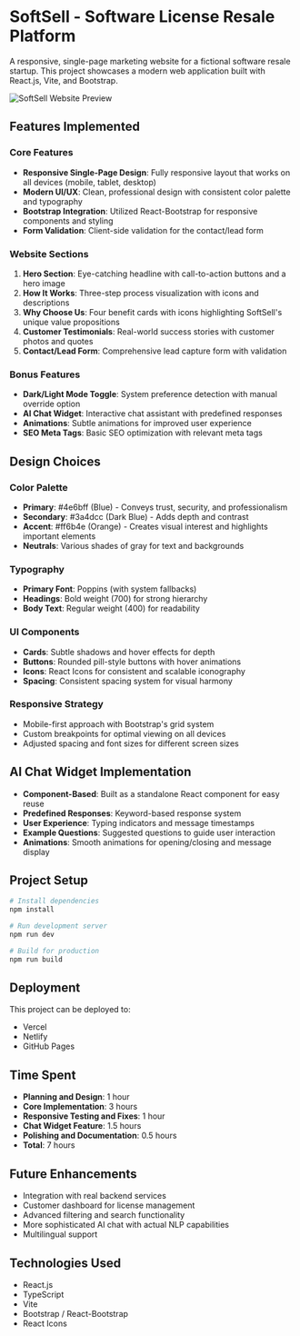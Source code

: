 # SoftSell - Software License Resale Platform

A responsive, single-page marketing website for a fictional software resale startup. This project showcases a modern web application built with React.js, Vite, and Bootstrap.

![SoftSell Website Preview](https://placehold.co/800x400?text=SoftSell+Website+Preview)

## Features Implemented

### Core Features
- **Responsive Single-Page Design**: Fully responsive layout that works on all devices (mobile, tablet, desktop)
- **Modern UI/UX**: Clean, professional design with consistent color palette and typography
- **Bootstrap Integration**: Utilized React-Bootstrap for responsive components and styling
- **Form Validation**: Client-side validation for the contact/lead form

### Website Sections
1. **Hero Section**: Eye-catching headline with call-to-action buttons and a hero image
2. **How It Works**: Three-step process visualization with icons and descriptions
3. **Why Choose Us**: Four benefit cards with icons highlighting SoftSell's unique value propositions
4. **Customer Testimonials**: Real-world success stories with customer photos and quotes
5. **Contact/Lead Form**: Comprehensive lead capture form with validation

### Bonus Features
- **Dark/Light Mode Toggle**: System preference detection with manual override option
- **AI Chat Widget**: Interactive chat assistant with predefined responses
- **Animations**: Subtle animations for improved user experience
- **SEO Meta Tags**: Basic SEO optimization with relevant meta tags

## Design Choices

### Color Palette
- **Primary**: #4e6bff (Blue) - Conveys trust, security, and professionalism
- **Secondary**: #3a4dcc (Dark Blue) - Adds depth and contrast
- **Accent**: #ff6b4e (Orange) - Creates visual interest and highlights important elements
- **Neutrals**: Various shades of gray for text and backgrounds

### Typography
- **Primary Font**: Poppins (with system fallbacks)
- **Headings**: Bold weight (700) for strong hierarchy
- **Body Text**: Regular weight (400) for readability

### UI Components
- **Cards**: Subtle shadows and hover effects for depth
- **Buttons**: Rounded pill-style buttons with hover animations
- **Icons**: React Icons for consistent and scalable iconography
- **Spacing**: Consistent spacing system for visual harmony

### Responsive Strategy
- Mobile-first approach with Bootstrap's grid system
- Custom breakpoints for optimal viewing on all devices
- Adjusted spacing and font sizes for different screen sizes

## AI Chat Widget Implementation
- **Component-Based**: Built as a standalone React component for easy reuse
- **Predefined Responses**: Keyword-based response system
- **User Experience**: Typing indicators and message timestamps
- **Example Questions**: Suggested questions to guide user interaction
- **Animations**: Smooth animations for opening/closing and message display

## Project Setup

```bash
# Install dependencies
npm install

# Run development server
npm run dev

# Build for production
npm run build
```

## Deployment
This project can be deployed to:
- Vercel
- Netlify
- GitHub Pages

## Time Spent
- **Planning and Design**: 1 hour
- **Core Implementation**: 3 hours
- **Responsive Testing and Fixes**: 1 hour
- **Chat Widget Feature**: 1.5 hours
- **Polishing and Documentation**: 0.5 hours
- **Total**: 7 hours

## Future Enhancements
- Integration with real backend services
- Customer dashboard for license management
- Advanced filtering and search functionality
- More sophisticated AI chat with actual NLP capabilities
- Multilingual support

## Technologies Used
- React.js
- TypeScript
- Vite
- Bootstrap / React-Bootstrap
- React Icons
